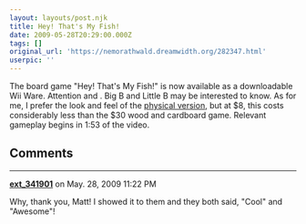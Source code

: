 ```yaml
---
layout: layouts/post.njk
title: Hey! That's My Fish!
date: 2009-05-28T20:29:00.000Z
tags: []
original_url: 'https://nemorathwald.dreamwidth.org/282347.html'
userpic: ''
---
```

The board game "Hey! That's My Fish!" is now available as a downloadable Wii Ware. Attention and . Big B and Little B may be interested to know. As for me, I prefer the look and feel of the [physical version](http://www.boardgamegeek.com/boardgame/8203), but at $8, this costs considerably less than the $30 wood and cardboard game. Relevant gameplay begins in 1:53 of the video.

## Comments

---

**[ext_341901](https://www.dreamwidth.org/users/ext_341901)** on May. 28, 2009 11:22 PM

Why, thank you, Matt! I showed it to them and they both said, "Cool" and "Awesome"!
